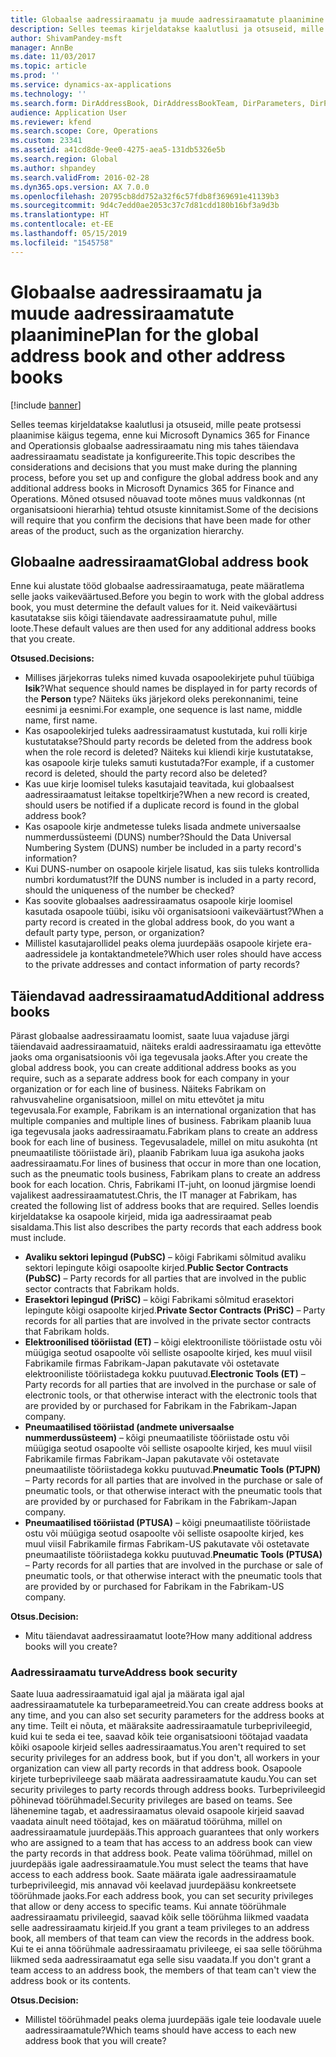 ```yaml
---
title: Globaalse aadressiraamatu ja muude aadressiraamatute plaanimine
description: Selles teemas kirjeldatakse kaalutlusi ja otsuseid, mille peate protsessi plaanimise käigus tegema, enne kui Microsoft Dynamics 365 for Finance and Operationsis globaalse aadressiraamatu ning mis tahes täiendava aadressiraamatu seadistate ja konfigureerite. Mõned otsused nõuavad toote mõnes muus valdkonnas (nt organisatsiooni hierarhia) tehtud otsuste kinnitamist.
author: ShivamPandey-msft
manager: AnnBe
ms.date: 11/03/2017
ms.topic: article
ms.prod: ''
ms.service: dynamics-ax-applications
ms.technology: ''
ms.search.form: DirAddressBook, DirAddressBookTeam, DirParameters, DirPartyTable
audience: Application User
ms.reviewer: kfend
ms.search.scope: Core, Operations
ms.custom: 23341
ms.assetid: a41cd8de-9ee0-4275-aea5-131db5326e5b
ms.search.region: Global
ms.author: shpandey
ms.search.validFrom: 2016-02-28
ms.dyn365.ops.version: AX 7.0.0
ms.openlocfilehash: 20795cb8dd752a32f6c57fdb8f369691e41139b3
ms.sourcegitcommit: 9d4c7edd0ae2053c37c7d81cdd180b16bf3a9d3b
ms.translationtype: HT
ms.contentlocale: et-EE
ms.lasthandoff: 05/15/2019
ms.locfileid: "1545758"
---
```

# <a name="plan-for-the-global-address-book-and-other-address-books"></a><span data-ttu-id="b126f-104">Globaalse aadressiraamatu ja muude aadressiraamatute plaanimine</span><span class="sxs-lookup"><span data-stu-id="b126f-104">Plan for the global address book and other address books</span></span>

[!include [banner](../includes/banner.md)]

<span data-ttu-id="b126f-105">Selles teemas kirjeldatakse kaalutlusi ja otsuseid, mille peate protsessi plaanimise käigus tegema, enne kui Microsoft Dynamics 365 for Finance and Operationsis globaalse aadressiraamatu ning mis tahes täiendava aadressiraamatu seadistate ja konfigureerite.</span><span class="sxs-lookup"><span data-stu-id="b126f-105">This topic describes the considerations and decisions that you must make during the planning process, before you set up and configure the global address book and any additional address books in Microsoft Dynamics 365 for Finance and Operations.</span></span> <span data-ttu-id="b126f-106">Mõned otsused nõuavad toote mõnes muus valdkonnas (nt organisatsiooni hierarhia) tehtud otsuste kinnitamist.</span><span class="sxs-lookup"><span data-stu-id="b126f-106">Some of the decisions will require that you confirm the decisions that have been made for other areas of the product, such as the organization hierarchy.</span></span>

## <a name="global-address-book"></a><span data-ttu-id="b126f-107">Globaalne aadressiraamat</span><span class="sxs-lookup"><span data-stu-id="b126f-107">Global address book</span></span>

<span data-ttu-id="b126f-108">Enne kui alustate tööd globaalse aadressiraamatuga, peate määratlema selle jaoks vaikeväärtused.</span><span class="sxs-lookup"><span data-stu-id="b126f-108">Before you begin to work with the global address book, you must determine the default values for it.</span></span> <span data-ttu-id="b126f-109">Neid vaikeväärtusi kasutatakse siis kõigi täiendavate aadressiraamatute puhul, mille loote.</span><span class="sxs-lookup"><span data-stu-id="b126f-109">These default values are then used for any additional address books that you create.</span></span>

<span data-ttu-id="b126f-110">**Otsused.**</span><span class="sxs-lookup"><span data-stu-id="b126f-110">**Decisions:**</span></span>

- <span data-ttu-id="b126f-111">Millises järjekorras tuleks nimed kuvada osapoolekirjete puhul tüübiga **Isik**?</span><span class="sxs-lookup"><span data-stu-id="b126f-111">What sequence should names be displayed in for party records of the **Person** type?</span></span> <span data-ttu-id="b126f-112">Näiteks üks järjekord oleks perekonnanimi, teine eesnimi ja eesnimi.</span><span class="sxs-lookup"><span data-stu-id="b126f-112">For example, one sequence is last name, middle name, first name.</span></span>
- <span data-ttu-id="b126f-113">Kas osapoolekirjed tuleks aadressiraamatust kustutada, kui rolli kirje kustutatakse?</span><span class="sxs-lookup"><span data-stu-id="b126f-113">Should party records be deleted from the address book when the role record is deleted?</span></span> <span data-ttu-id="b126f-114">Näiteks kui kliendi kirje kustutatakse, kas osapoole kirje tuleks samuti kustutada?</span><span class="sxs-lookup"><span data-stu-id="b126f-114">For example, if a customer record is deleted, should the party record also be deleted?</span></span>
- <span data-ttu-id="b126f-115">Kas uue kirje loomisel tuleks kasutajaid teavitada, kui globaalsest aadressiraamatust leitakse topeltkirje?</span><span class="sxs-lookup"><span data-stu-id="b126f-115">When a new record is created, should users be notified if a duplicate record is found in the global address book?</span></span>
- <span data-ttu-id="b126f-116">Kas osapoole kirje andmetesse tuleks lisada andmete universaalse nummerdussüsteemi (DUNS) number?</span><span class="sxs-lookup"><span data-stu-id="b126f-116">Should the Data Universal Numbering System (DUNS) number be included in a party record's information?</span></span>
- <span data-ttu-id="b126f-117">Kui DUNS-number on osapoole kirjele lisatud, kas siis tuleks kontrollida numbri kordumatust?</span><span class="sxs-lookup"><span data-stu-id="b126f-117">If the DUNS number is included in a party record, should the uniqueness of the number be checked?</span></span>
- <span data-ttu-id="b126f-118">Kas soovite globaalses aadressiraamatus osapoole kirje loomisel kasutada osapoole tüübi, isiku või organisatsiooni vaikeväärtust?</span><span class="sxs-lookup"><span data-stu-id="b126f-118">When a party record is created in the global address book, do you want a default party type, person, or organization?</span></span>
- <span data-ttu-id="b126f-119">Millistel kasutajarollidel peaks olema juurdepääs osapoole kirjete era-aadressidele ja kontaktandmetele?</span><span class="sxs-lookup"><span data-stu-id="b126f-119">Which user roles should have access to the private addresses and contact information of party records?</span></span>

## <a name="additional-address-books"></a><span data-ttu-id="b126f-120">Täiendavad aadressiraamatud</span><span class="sxs-lookup"><span data-stu-id="b126f-120">Additional address books</span></span>

<span data-ttu-id="b126f-121">Pärast globaalse aadressiraamatu loomist, saate luua vajaduse järgi täiendavaid aadressiraamatuid, näiteks eraldi aadressiraamatu iga ettevõtte jaoks oma organisatsioonis või iga tegevusala jaoks.</span><span class="sxs-lookup"><span data-stu-id="b126f-121">After you create the global address book, you can create additional address books as you require, such as a separate address book for each company in your organization or for each line of business.</span></span> <span data-ttu-id="b126f-122">Näiteks Fabrikam on rahvusvaheline organisatsioon, millel on mitu ettevõtet ja mitu tegevusala.</span><span class="sxs-lookup"><span data-stu-id="b126f-122">For example, Fabrikam is an international organization that has multiple companies and multiple lines of business.</span></span> <span data-ttu-id="b126f-123">Fabrikam plaanib luua iga tegevusala jaoks aadressiraamatu.</span><span class="sxs-lookup"><span data-stu-id="b126f-123">Fabrikam plans to create an address book for each line of business.</span></span> <span data-ttu-id="b126f-124">Tegevusaladele, millel on mitu asukohta (nt pneumaatiliste tööriistade äri), plaanib Fabrikam luua iga asukoha jaoks aadressiraamatu.</span><span class="sxs-lookup"><span data-stu-id="b126f-124">For lines of business that occur in more than one location, such as the pneumatic tools business, Fabrikam plans to create an address book for each location.</span></span> <span data-ttu-id="b126f-125">Chris, Fabrikami IT-juht, on loonud järgmise loendi vajalikest aadressiraamatutest.</span><span class="sxs-lookup"><span data-stu-id="b126f-125">Chris, the IT manager at Fabrikam, has created the following list of address books that are required.</span></span> <span data-ttu-id="b126f-126">Selles loendis kirjeldatakse ka osapoole kirjeid, mida iga aadressiraamat peab sisaldama.</span><span class="sxs-lookup"><span data-stu-id="b126f-126">This list also describes the party records that each address book must include.</span></span>

- <span data-ttu-id="b126f-127">**Avaliku sektori lepingud (PubSC)** – kõigi Fabrikami sõlmitud avaliku sektori lepingute kõigi osapoolte kirjed.</span><span class="sxs-lookup"><span data-stu-id="b126f-127">**Public Sector Contracts (PubSC)** – Party records for all parties that are involved in the public sector contracts that Fabrikam holds.</span></span>
- <span data-ttu-id="b126f-128">**Erasektori lepingud (PriSC)** – kõigi Fabrikami sõlmitud erasektori lepingute kõigi osapoolte kirjed.</span><span class="sxs-lookup"><span data-stu-id="b126f-128">**Private Sector Contracts (PriSC)** – Party records for all parties that are involved in the private sector contracts that Fabrikam holds.</span></span>
- <span data-ttu-id="b126f-129">**Elektroonilised tööriistad (ET)** – kõigi elektrooniliste tööriistade ostu või müügiga seotud osapoolte või selliste osapoolte kirjed, kes muul viisil Fabrikamile firmas Fabrikam-Japan pakutavate või ostetavate elektrooniliste tööriistadega kokku puutuvad.</span><span class="sxs-lookup"><span data-stu-id="b126f-129">**Electronic Tools (ET)** – Party records for all parties that are involved in the purchase or sale of electronic tools, or that otherwise interact with the electronic tools that are provided by or purchased for Fabrikam in the Fabrikam-Japan company.</span></span>
- <span data-ttu-id="b126f-130">**Pneumaatilised tööriistad (andmete universaalse nummerdussüsteem)** – kõigi pneumaatiliste tööriistade ostu või müügiga seotud osapoolte või selliste osapoolte kirjed, kes muul viisil Fabrikamile firmas Fabrikam-Japan pakutavate või ostetavate pneumaatiliste tööriistadega kokku puutuvad.</span><span class="sxs-lookup"><span data-stu-id="b126f-130">**Pneumatic Tools (PTJPN)** – Party records for all parties that are involved in the purchase or sale of pneumatic tools, or that otherwise interact with the pneumatic tools that are provided by or purchased for Fabrikam in the Fabrikam-Japan company.</span></span>
- <span data-ttu-id="b126f-131">**Pneumaatilised tööriistad (PTUSA)** – kõigi pneumaatiliste tööriistade ostu või müügiga seotud osapoolte või selliste osapoolte kirjed, kes muul viisil Fabrikamile firmas Fabrikam-US pakutavate või ostetavate pneumaatiliste tööriistadega kokku puutuvad.</span><span class="sxs-lookup"><span data-stu-id="b126f-131">**Pneumatic Tools (PTUSA)** – Party records for all parties that are involved in the purchase or sale of pneumatic tools, or that otherwise interact with the pneumatic tools that are provided by or purchased for Fabrikam in the Fabrikam-US company.</span></span>

<span data-ttu-id="b126f-132">**Otsus.**</span><span class="sxs-lookup"><span data-stu-id="b126f-132">**Decision:**</span></span>

- <span data-ttu-id="b126f-133">Mitu täiendavat aadressiraamatut loote?</span><span class="sxs-lookup"><span data-stu-id="b126f-133">How many additional address books will you create?</span></span>

### <a name="address-book-security"></a><span data-ttu-id="b126f-134">Aadressiraamatu turve</span><span class="sxs-lookup"><span data-stu-id="b126f-134">Address book security</span></span>

<span data-ttu-id="b126f-135">Saate luua aadressiraamatuid igal ajal ja määrata igal ajal aadressiraamatutele ka turbeparameetreid.</span><span class="sxs-lookup"><span data-stu-id="b126f-135">You can create address books at any time, and you can also set security parameters for the address books at any time.</span></span> <span data-ttu-id="b126f-136">Teilt ei nõuta, et määraksite aadressiraamatule turbeprivileegid, kuid kui te seda ei tee, saavad kõik teie organisatsiooni töötajad vaadata kõiki osapoole kirjeid selles aadressiraamatus.</span><span class="sxs-lookup"><span data-stu-id="b126f-136">You aren't required to set security privileges for an address book, but if you don't, all workers in your organization can view all party records in that address book.</span></span> <span data-ttu-id="b126f-137">Osapoole kirjete turbeprivileege saab määrata aadressiraamatute kaudu.</span><span class="sxs-lookup"><span data-stu-id="b126f-137">You can set security privileges to party records through address books.</span></span> <span data-ttu-id="b126f-138">Turbeprivileegid põhinevad töörühmadel.</span><span class="sxs-lookup"><span data-stu-id="b126f-138">Security privileges are based on teams.</span></span> <span data-ttu-id="b126f-139">See lähenemine tagab, et aadressiraamatus olevaid osapoole kirjeid saavad vaadata ainult need töötajad, kes on määratud töörühma, millel on aadressiraamatule juurdepääs.</span><span class="sxs-lookup"><span data-stu-id="b126f-139">This approach guarantees that only workers who are assigned to a team that has access to an address book can view the party records in that address book.</span></span> <span data-ttu-id="b126f-140">Peate valima töörühmad, millel on juurdepääs igale aadressiraamatule.</span><span class="sxs-lookup"><span data-stu-id="b126f-140">You must select the teams that have access to each address book.</span></span> <span data-ttu-id="b126f-141">Saate määrata igale aadressiraamatule turbeprivileegid, mis annavad või keelavad juurdepääsu konkreetsete töörühmade jaoks.</span><span class="sxs-lookup"><span data-stu-id="b126f-141">For each address book, you can set security privileges that allow or deny access to specific teams.</span></span> <span data-ttu-id="b126f-142">Kui annate töörühmale aadressiraamatu privileegid, saavad kõik selle töörühma liikmed vaadata selle aadressiraamatu kirjeid.</span><span class="sxs-lookup"><span data-stu-id="b126f-142">If you grant a team privileges to an address book, all members of that team can view the records in the address book.</span></span> <span data-ttu-id="b126f-143">Kui te ei anna töörühmale aadressiraamatu privileege, ei saa selle töörühma liikmed seda aadressiraamatut ega selle sisu vaadata.</span><span class="sxs-lookup"><span data-stu-id="b126f-143">If you don't grant a team access to an address book, the members of that team can't view the address book or its contents.</span></span>

<span data-ttu-id="b126f-144">**Otsus.**</span><span class="sxs-lookup"><span data-stu-id="b126f-144">**Decision:**</span></span>

- <span data-ttu-id="b126f-145">Millistel töörühmadel peaks olema juurdepääs igale teie loodavale uuele aadressiraamatule?</span><span class="sxs-lookup"><span data-stu-id="b126f-145">Which teams should have access to each new address book that you will create?</span></span>
